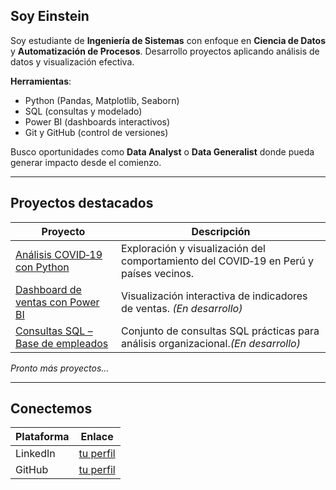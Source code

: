 ##  Soy Einstein

Soy estudiante de **Ingeniería de Sistemas** con enfoque en **Ciencia de Datos** y **Automatización de Procesos**. Desarrollo proyectos aplicando análisis de datos y visualización efectiva.

**Herramientas**:
- Python (Pandas, Matplotlib, Seaborn)  
- SQL (consultas y modelado)  
- Power BI (dashboards interactivos)  
- Git y GitHub (control de versiones)

Busco oportunidades como **Data Analyst** o **Data Generalist** donde pueda generar impacto desde el comienzo.

---

##  Proyectos destacados

| Proyecto | Descripción |
|----------|-------------|
| [Análisis COVID‑19 con Python](https://github.com/einstein-data/covid19-data-analysis) | Exploración y visualización del comportamiento del COVID‑19 en Perú y países vecinos. |
| [Dashboard de ventas con Power BI](https://github.com/tu_usuario/dashboard-ventas) | Visualización interactiva de indicadores de ventas. *(En desarrollo)* |
| [Consultas SQL – Base de empleados](https://github.com/tu_usuario/consultas-sql-empleados) | Conjunto de consultas SQL prácticas para análisis organizacional.*(En desarrollo)*|

*Pronto más proyectos…*

---

##  Conectemos

| Plataforma | Enlace |
|------------|--------|
| LinkedIn   | [tu perfil](https://www.linkedin.com/in/einsteincarrerachavez) |
| GitHub     | [tu perfil](https://github.com/einstein-data) |

